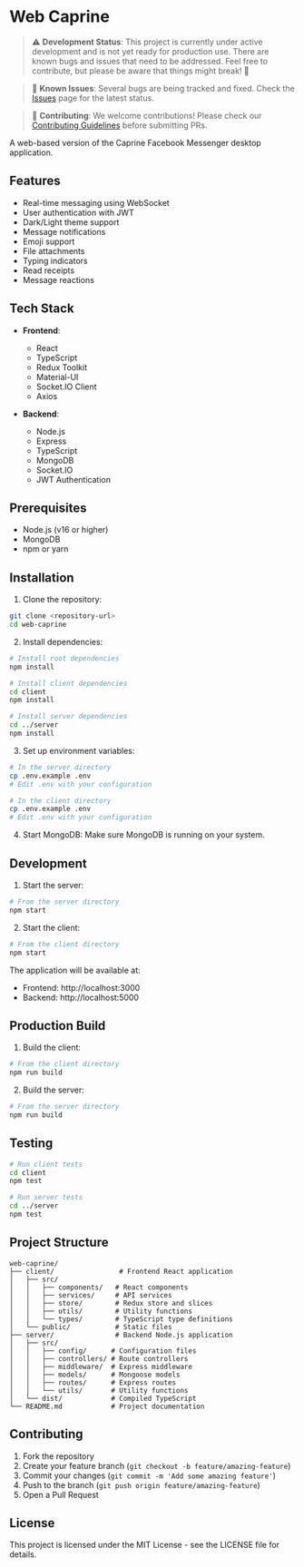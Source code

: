 # Web Caprine

> ⚠️ **Development Status**: This project is currently under active development and is not yet ready for production use. There are known bugs and issues that need to be addressed. Feel free to contribute, but please be aware that things might break! 🚧

> 🐛 **Known Issues**: Several bugs are being tracked and fixed. Check the [Issues](https://github.com/Rab1nX/web-caprine/issues) page for the latest status.

> 🔨 **Contributing**: We welcome contributions! Please check our [Contributing Guidelines](CONTRIBUTING.md) before submitting PRs.

A web-based version of the Caprine Facebook Messenger desktop application.

## Features

- Real-time messaging using WebSocket
- User authentication with JWT
- Dark/Light theme support
- Message notifications
- Emoji support
- File attachments
- Typing indicators
- Read receipts
- Message reactions

## Tech Stack

- **Frontend**:
  - React
  - TypeScript
  - Redux Toolkit
  - Material-UI
  - Socket.IO Client
  - Axios

- **Backend**:
  - Node.js
  - Express
  - TypeScript
  - MongoDB
  - Socket.IO
  - JWT Authentication

## Prerequisites

- Node.js (v16 or higher)
- MongoDB
- npm or yarn

## Installation

1. Clone the repository:
```bash
git clone <repository-url>
cd web-caprine
```

2. Install dependencies:
```bash
# Install root dependencies
npm install

# Install client dependencies
cd client
npm install

# Install server dependencies
cd ../server
npm install
```

3. Set up environment variables:
```bash
# In the server directory
cp .env.example .env
# Edit .env with your configuration

# In the client directory
cp .env.example .env
# Edit .env with your configuration
```

4. Start MongoDB:
Make sure MongoDB is running on your system.

## Development

1. Start the server:
```bash
# From the server directory
npm start
```

2. Start the client:
```bash
# From the client directory
npm start
```

The application will be available at:
- Frontend: http://localhost:3000
- Backend: http://localhost:5000

## Production Build

1. Build the client:
```bash
# From the client directory
npm run build
```

2. Build the server:
```bash
# From the server directory
npm run build
```

## Testing

```bash
# Run client tests
cd client
npm test

# Run server tests
cd ../server
npm test
```

## Project Structure

```
web-caprine/
├── client/                # Frontend React application
│   ├── src/
│   │   ├── components/   # React components
│   │   ├── services/     # API services
│   │   ├── store/        # Redux store and slices
│   │   ├── utils/        # Utility functions
│   │   └── types/        # TypeScript type definitions
│   └── public/           # Static files
├── server/               # Backend Node.js application
│   ├── src/
│   │   ├── config/      # Configuration files
│   │   ├── controllers/ # Route controllers
│   │   ├── middleware/  # Express middleware
│   │   ├── models/      # Mongoose models
│   │   ├── routes/      # Express routes
│   │   └── utils/       # Utility functions
│   └── dist/            # Compiled TypeScript
└── README.md            # Project documentation
```

## Contributing

1. Fork the repository
2. Create your feature branch (`git checkout -b feature/amazing-feature`)
3. Commit your changes (`git commit -m 'Add some amazing feature'`)
4. Push to the branch (`git push origin feature/amazing-feature`)
5. Open a Pull Request

## License

This project is licensed under the MIT License - see the LICENSE file for details.
